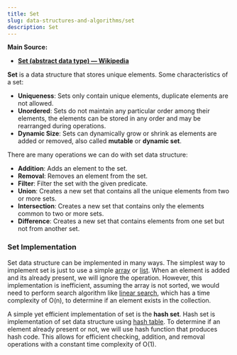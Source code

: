 ```yaml
---
title: Set
slug: data-structures-and-algorithms/set
description: Set
---
```


**Main Source:**

- **[Set (abstract data type) — Wikipedia](<https://en.wikipedia.org/wiki/Set_(abstract_data_type)>)**

**Set** is a data structure that stores unique elements. Some characteristics of a set:

- **Uniqueness**: Sets only contain unique elements, duplicate elements are not allowed.
- **Unordered**: Sets do not maintain any particular order among their elements, the elements can be stored in any order and may be rearranged during operations.
- **Dynamic Size**: Sets can dynamically grow or shrink as elements are added or removed, also called **mutable** or **dynamic set**.

There are many operations we can do with set data structure:

- **Addition**: Adds an element to the set.
- **Removal**: Removes an element from the set.
- **Filter**: Filter the set with the given predicate.
- **Union**: Creates a new set that contains all the unique elements from two or more sets.
- **Intersection**: Creates a new set that contains only the elements common to two or more sets.
- **Difference**: Creates a new set that contains elements from one set but not from another set.

### Set Implementation

Set data structure can be implemented in many ways. The simplest way to implement set is just to use a simple [array](/cs-notes/data-structures-and-algorithms/array) or [list](/cs-notes/data-structures-and-algorithms/linked-list). When an element is added and its already present, we will ignore the operation. However, this implementation is inefficient, assuming the array is not sorted, we would need to perform search algorithm like [linear search](/cs-notes/data-structures-and-algorithms/search#linear-search), which has a time complexity of O(n), to determine if an element exists in the collection.

A simple yet efficient implementation of set is the **hash set**. Hash set is implementation of set data structure using [hash table](/cs-notes/data-structures-and-algorithms/hash-table). To determine if an element already present or not, we will use hash function that produces hash code. This allows for efficient checking, addition, and removal operations with a constant time complexity of O(1).
